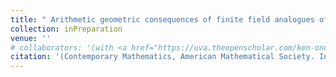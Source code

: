 ```yaml
---
title: " Arithmetic geometric consequences of finite field analogues of classical 2F1 and 3F2 hypergeometric function identities."
collection: inPreparation
venue: ''
# collaborators: '(with <a href="https://uva.theopenscholar.com/ken-ono/" target=_blank>Ken Ono</a> and <a href="https://eleanormcspirit.com/" target=_blank>Eleanor McSpirit</a>)'
citation: '(Contemporary Mathematics, American Mathematical Society. In Preparation.)'
---
```

